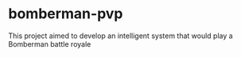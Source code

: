 # bomberman-pvp
This project aimed to develop an intelligent system that would play a Bomberman battle royale
